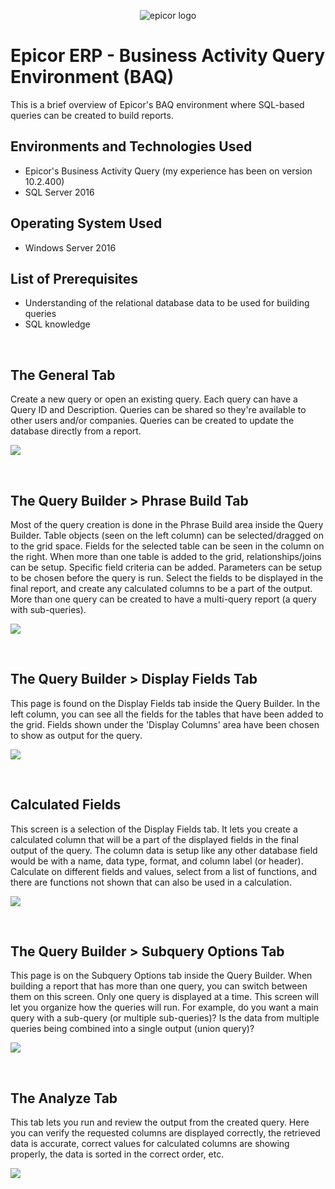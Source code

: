 <p align="center">
<img src="https://github.com/darrylbartlett/epicor-baq/assets/159499839/f45f8b13-c7f1-4784-932c-c197f16fcfcd" alt="epicor logo"/>
</p>

<h1>Epicor ERP - Business Activity Query Environment (BAQ)</h1>
This is a brief overview of Epicor's BAQ environment where SQL-based queries can be created to build reports.<br />

<h2>Environments and Technologies Used</h2>

- Epicor's Business Activity Query (my experience has been on version 10.2.400)
- SQL Server 2016

<h2>Operating System Used</h2>

- Windows Server 2016

<h2>List of Prerequisites</h2>

- Understanding of the relational database data to be used for building queries
- SQL knowledge
<br />

<h2>The General Tab</h2>

<p>Create a new query or open an existing query. Each query can have a Query ID and Description. Queries can be shared so they're available to other users and/or companies. Queries can be created to update the database directly from a report.</p>
<p>
<img src="https://github.com/darrylbartlett/epicor-baq/assets/159499839/f8ed546a-487d-4fd8-9fb2-42155dac4833"/>
</p>
<br />

<h2>The Query Builder > Phrase Build Tab</h2>

<p>Most of the query creation is done in the Phrase Build area inside the Query Builder. Table objects (seen on the left column) can be selected/dragged on to the grid space. Fields for the selected table can be seen in the column on the right. When more than one table is added to the grid, relationships/joins can be setup. Specific field criteria can be added. Parameters can be setup to be chosen before the query is run. Select the fields to be displayed in the final report, and create any calculated columns to be a part of the output. More than one query can be created to have a multi-query report (a query with sub-queries).</p>
<p>
<img src="https://github.com/darrylbartlett/epicor-baq/assets/159499839/46520156-8d21-4f1f-bf75-df801831fbb6"/>
</p>
<br />

<h2>The Query Builder > Display Fields Tab</h2>

<p>This page is found on the Display Fields tab inside the Query Builder. In the left column, you can see all the fields for the tables that have been added to the grid. Fields shown under the 'Display Columns' area have been chosen to show as output for the query.</p>
<p>
<img src="https://github.com/darrylbartlett/epicor-baq/assets/159499839/533c01fd-4223-47da-8c72-1ada5b92cb75"/>
</p>
<br />

<h2>Calculated Fields</h2>

<p>This screen is a selection of the Display Fields tab. It lets you create a calculated column that will be a part of the displayed fields in the final output of the query. The column data is setup like any other database field would be with a name, data type, format, and column label (or header). Calculate on different fields and values, select from a list of functions, and there are functions not shown that can also be used in a calculation.</p>
<p>
<img src="https://github.com/darrylbartlett/epicor-baq/assets/159499839/03a85f63-f23d-47bd-a3b2-d901473adbaa"/>
</p>
<br />

<h2>The Query Builder > Subquery Options Tab</h2>

<p>This page is on the Subquery Options tab inside the Query Builder. When building a report that has more than one query, you can switch between them on this screen. Only one query is displayed at a time. This screen will let you organize how the queries will run. For example, do you want a main query with a sub-query (or multiple sub-queries)? Is the data from multiple queries being combined into a single output (union query)?</p>
<p>
<img src="https://github.com/darrylbartlett/epicor-baq/assets/159499839/dc2358bb-81cf-4363-910d-b603b1ea1060"/>
</p>
<br />

<h2>The Analyze Tab</h2>

<p>This tab lets you run and review the output from the created query. Here you can verify the requested columns are displayed correctly, the retrieved data is accurate, correct values for calculated columns are showing properly, the data is sorted in the correct order, etc.</p>
<p>
<img src="https://github.com/darrylbartlett/epicor-baq/assets/159499839/84496dc7-253d-4120-b51b-caae7a6a0610"/>
</p>
<br />


